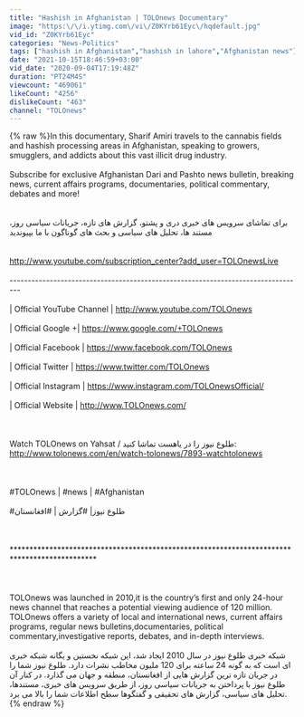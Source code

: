 ```yaml
---
title: "Hashish in Afghanistan | TOLOnews Documentary"
image: "https:\/\/i.ytimg.com\/vi\/Z0KYrb61Eyc\/hqdefault.jpg"
vid_id: "Z0KYrb61Eyc"
categories: "News-Politics"
tags: ["hashish in Afghanistan","hashish in lahore","Afghanistan news"]
date: "2021-10-15T18:46:59+03:00"
vid_date: "2020-09-04T17:19:48Z"
duration: "PT24M4S"
viewcount: "469061"
likeCount: "4256"
dislikeCount: "463"
channel: "TOLOnews"
---
```

{% raw %}In this documentary, Sharif Amiri travels to the cannabis fields and hashish processing areas in Afghanistan, speaking to growers, smugglers, and addicts about this vast illicit drug industry.<br /><br />Subscribe for exclusive Afghanistan Dari and Pashto news bulletin, breaking news, current affairs programs, documentaries, political commentary, debates and more!<br /><br /><br />برای تماشای سرویس های خبری دری و پشتو، گزارش های تازه، جریانات سیاسی روز، مستند ها، تحلیل های سیاسی و بحث های گوناگون با ما بپیوندید<br /><br /><br /><a rel="nofollow" target="blank" href="http://www.youtube.com/subscription_center?add_user=TOLOnewsLive">http://www.youtube.com/subscription_center?add_user=TOLOnewsLive</a><br /><br />---------------------------------------------------------------------------------<br /><br />| Official YouTube Channel | <a rel="nofollow" target="blank" href="http://www.youtube.com/TOLOnews">http://www.youtube.com/TOLOnews</a><br /><br />| Official Google +| <a rel="nofollow" target="blank" href="https://www.google.com/+TOLOnews">https://www.google.com/+TOLOnews</a><br /><br />| Official Facebook | <a rel="nofollow" target="blank" href="https://www.facebook.com/TOLOnews">https://www.facebook.com/TOLOnews</a><br /><br />| Official Twitter | <a rel="nofollow" target="blank" href="https://www.twitter.com/TOLOnews">https://www.twitter.com/TOLOnews</a><br /><br />| Official Instagram | <a rel="nofollow" target="blank" href="https://www.instagram.com/TOLOnewsOfficial/">https://www.instagram.com/TOLOnewsOfficial/</a><br /><br />| Official Website | <a rel="nofollow" target="blank" href="http://www.TOLOnews.com/">http://www.TOLOnews.com/</a><br /><br /><br /><br />Watch TOLOnews on Yahsat / طلوع نیوز را در یاهست تماشا کنید: <a rel="nofollow" target="blank" href="http://www.tolonews.com/en/watch-tolonews/7893-watchtolonews">http://www.tolonews.com/en/watch-tolonews/7893-watchtolonews</a><br /><br /><br /><br />#TOLOnews | #news | #Afghanistan<br /><br />#طلوع نیوز| #گزارش | #افغانستان<br /><br /><br /><br />*********************************************************************************************<br /><br /><br /><br />TOLOnews was launched in 2010,it is the country’s first and only 24-hour news channel that reaches a potential viewing audience of 120 million. TOLOnews offers a variety of local and international news, current affairs programs, regular news bulletins,documentaries, political commentary,investigative reports, debates, and in-depth interviews.<br /><br />شبکه خبری طلوع نیوز در سال 2010 ایجاد شد، این شبکه نخستین و یگانه شبکه خبری ای است که به گونه 24 ساعته برای 120 ملیون مخاطب نشرات دارد. طلوع نیوز شما را در جریان تازه ترین گزارش هایی از افغانستان، منطقه و جهان می گذارد. در کنار آن طلوع نیوز با پرداختن به جریانات سیاسی روز، از طریق سرویس های خبری، مستندها، تحلیل های سیاسی، گزارش های تحقیقی و گفتگوها سطح اطلاعات شما را بالا می برد.{% endraw %}
